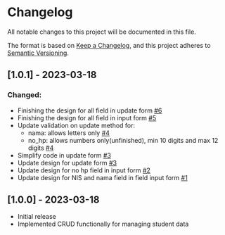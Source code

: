# Changelog

All notable changes to this project will be documented in this file.

The format is based on [Keep a Changelog](https://keepachangelog.com/en/1.0.0/),
and this project adheres to [Semantic Versioning](https://semver.org/spec/v2.0.0.html).

## [1.0.1] - 2023-03-18
### Changed:
- Finishing the design for all field in update form [#6](https://github.com/dlzcods/kelola-data-siswa/commit/2d250664f88347e6f3bfcc6eaccb64ae3c2464f0)
- Finishing the design for all field in input form [#5](https://github.com/dlzcods/kelola-data-siswa/commit/0d8d4c67fe6360e7c2bbd16530f66a82a8716582)
- Update validation on update method for: 
    - nama: allows letters only [#4](https://github.com/dlzcods/kelola-data-siswa/commit/329e732cdb741216a6e204564929caa3c9aa85b4)
    - no_hp: allows numbers only(unfinished), min 10 digits and max 12 digits [#4](https://github.com/dlzcods/kelola-data-siswa/commit/329e732cdb741216a6e204564929caa3c9aa85b4)
- Simplify code in update form [#3](https://github.com/dlzcods/kelola-data-siswa/commit/ba979501f652d4b87e05c12f0fd1fba688fa7a09)
- Update design for update form [#3](https://github.com/dlzcods/kelola-data-siswa/commit/ba979501f652d4b87e05c12f0fd1fba688fa7a09)
- Update design for no hp field in input form [#2](https://github.com/dlzcods/kelola-data-siswa/commit/b0cdb697e41faa74775a7f33aeee4aeb601085e6) 
- Update design for NIS and nama field in field input form [#1](https://github.com/dlzcods/kelola-data-siswa/commit/119eb04aa94b36660f2b653630b6f58dd59da400)

## [1.0.0] - 2023-03-18
- Initial release
- Implemented CRUD functionally for managing student data
